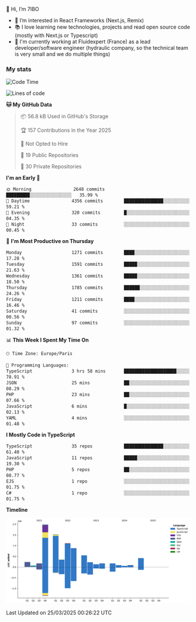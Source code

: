 👋 Hi, I’m 7IBO

- 👀 I’m interested in React Frameworks (Next.js, Remix)
- 📚 I love learning new technologies, projects and read open source code (mostly with Next.js or Typescript)
- 💼 I'm currently working at Fluidexpert (France) as a lead developer/software engineer (hydraulic company, so the technical team is very small and we do multiple things)

### My stats
<!--START_SECTION:waka-->
![Code Time](http://img.shields.io/badge/Code%20Time-1%2C071%20hrs%2019%20mins-blue)

![Lines of code](https://img.shields.io/badge/From%20Hello%20World%20I%27ve%20Written-8.1%20million%20lines%20of%20code-blue)

**🐱 My GitHub Data** 

> 📦 56.8 kB Used in GitHub's Storage 
 > 
> 🏆 157 Contributions in the Year 2025
 > 
> 🚫 Not Opted to Hire
 > 
> 📜 19 Public Repositories 
 > 
> 🔑 30 Private Repositories 
 > 
**I'm an Early 🐤** 

```text
🌞 Morning                2648 commits        █████████░░░░░░░░░░░░░░░░   35.99 % 
🌆 Daytime                4356 commits        ███████████████░░░░░░░░░░   59.21 % 
🌃 Evening                320 commits         █░░░░░░░░░░░░░░░░░░░░░░░░   04.35 % 
🌙 Night                  33 commits          ░░░░░░░░░░░░░░░░░░░░░░░░░   00.45 % 
```
📅 **I'm Most Productive on Thursday** 

```text
Monday                   1271 commits        ████░░░░░░░░░░░░░░░░░░░░░   17.28 % 
Tuesday                  1591 commits        █████░░░░░░░░░░░░░░░░░░░░   21.63 % 
Wednesday                1361 commits        █████░░░░░░░░░░░░░░░░░░░░   18.50 % 
Thursday                 1785 commits        ██████░░░░░░░░░░░░░░░░░░░   24.26 % 
Friday                   1211 commits        ████░░░░░░░░░░░░░░░░░░░░░   16.46 % 
Saturday                 41 commits          ░░░░░░░░░░░░░░░░░░░░░░░░░   00.56 % 
Sunday                   97 commits          ░░░░░░░░░░░░░░░░░░░░░░░░░   01.32 % 
```


📊 **This Week I Spent My Time On** 

```text
🕑︎ Time Zone: Europe/Paris

💬 Programming Languages: 
TypeScript               3 hrs 58 mins       ████████████████████░░░░░   78.91 % 
JSON                     25 mins             ██░░░░░░░░░░░░░░░░░░░░░░░   08.29 % 
PHP                      23 mins             ██░░░░░░░░░░░░░░░░░░░░░░░   07.66 % 
JavaScript               6 mins              █░░░░░░░░░░░░░░░░░░░░░░░░   02.13 % 
YAML                     4 mins              ░░░░░░░░░░░░░░░░░░░░░░░░░   01.48 % 
```

**I Mostly Code in TypeScript** 

```text
TypeScript               35 repos            ███████████████░░░░░░░░░░   61.40 % 
JavaScript               11 repos            █████░░░░░░░░░░░░░░░░░░░░   19.30 % 
PHP                      5 repos             ██░░░░░░░░░░░░░░░░░░░░░░░   08.77 % 
EJS                      1 repo              ░░░░░░░░░░░░░░░░░░░░░░░░░   01.75 % 
C#                       1 repo              ░░░░░░░░░░░░░░░░░░░░░░░░░   01.75 % 
```



**Timeline**

![Lines of Code chart](https://raw.githubusercontent.com/7IBO/7IBO/main/assets/bar_graph.png)


 Last Updated on 25/03/2025 00:26:22 UTC
<!--END_SECTION:waka-->
